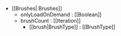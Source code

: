  * [[Brushes| Brushes]]
   * onlyLoadOnDemand : [[Boolean]]
   * brushCount : [[Iteration]]
     * [[brush|BrushType]] : [[BrushType]]

